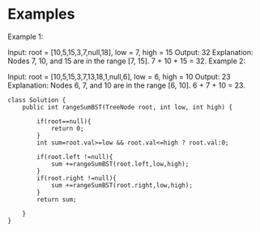 # Examples
Example 1:


Input: root = [10,5,15,3,7,null,18], low = 7, high = 15
Output: 32
Explanation: Nodes 7, 10, and 15 are in the range [7, 15]. 7 + 10 + 15 = 32.
Example 2:


Input: root = [10,5,15,3,7,13,18,1,null,6], low = 6, high = 10
Output: 23
Explanation: Nodes 6, 7, and 10 are in the range [6, 10]. 6 + 7 + 10 = 23.

```
class Solution {
    public int rangeSumBST(TreeNode root, int low, int high) {

        if(root==null){
            return 0;
        }
        int sum=root.val>=low && root.val<=high ? root.val:0;

        if(root.left !=null){
            sum +=rangeSumBST(root.left,low,high);
        }
        if(root.right !=null){
            sum +=rangeSumBST(root.right,low,high);
        }
        return sum;
        
    }
}

```